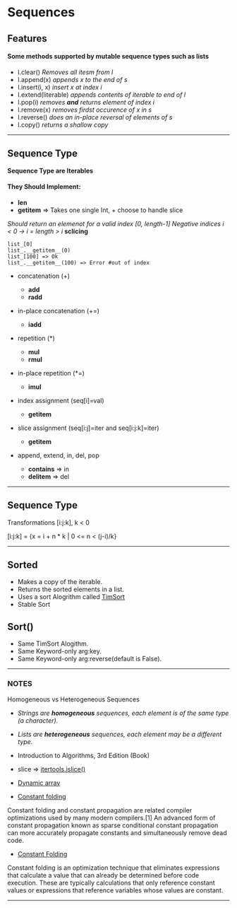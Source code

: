 Sequences
=======================

## Features

#### Some methods supported by mutable sequence types such as lists


- l.clear()  *Removes all itesm from l*
- l.append(x) *appends x to the end of s*
- l.insert(i, x) *insert x at index i*
- l.extend(literable) *appends contents of iterable to end of l*
- l.pop(i) *removes **and** returns element of index i*
- l.remove(x) *removes firdst occurence of x in s*
- l.reverse() *does an in-place reversal of elements of s*
- l.copy() *returns a shallow copy*

----------------------------------------------------------------------------------------------

## Sequence Type

**Sequence Type are Iterables**

#### They Should Implement:


- **__len__**
- **__getitem__** => Takes one single Int, + choose to handle slice

*Should return an elemenot for a valid index [0, length-1]*
*Negative indices i < 0 -> i = length > i*
**sclicing**

```
list_[0]
list_.__getitem__(0)
list_[100] => Ok
list_.__getitem__(100) => Error #out of index

```

* concatenation (+)
    - **__add__**
    - **__radd__**

* in-place concatenation (+=)
    - **__iadd__**

* repetition (*)
    - **__mul__**
    - **__rmul__**

* in-place repetition (*=)
    - **__imul__**

* index assignment (seq[i]=val)
    - **__getitem__**

* slice assignment (seq[i:j]=iter and seq[i:j:k]=iter)
    - **__getitem__**

* append, extend, in, del, pop
    - **__contains__** => in
    - **__delitem__** => del

----------------------------------------------------------------------------------------------

## Sequence Type

Transformations [i:j:k], k < 0

[i:j:k] = {x = i + n * k | 0 <= n < (j-i)/k}

----------------------------------------------------------------------------------------------

## Sorted

* Makes a copy of the iterable.
* Returns the sorted elements in a list.
* Uses a sort Alogrithm called [TimSort](https://en.wikipedia.org/wiki/Timsort)
* Stable Sort

## Sort()

* Same TimSort Alogithm.
* Same Keyword-only arg:key.
* Same Keyword-only arg:reverse(default is False).


----------------------------------------------------------------------------------------------


### NOTES

Homogeneous vs Heterogeneous Sequences

- *Strings are **homogeneous** sequences, each element is of the same type (a character).*

- *Lists are **heterogeneous** sequences, each element may be a different type.*

- Introduction to Algorithms, 3rd Edition (Book)


- slice => [itertools.islice()](https://docs.python.org/3.8/library/itertools.html#itertools.islice)


- [Dynamic array](https://en.wikipedia.org/wiki/Dynamic_array)

- [Constant folding](https://en.wikipedia.org/wiki/Constant_folding)

Constant folding and constant propagation are related compiler optimizations used by many modern compilers.[1] An advanced form of constant propagation known as sparse conditional constant propagation can more accurately propagate constants and simultaneously remove dead code.

- [Constant Folding](https://cran.r-project.org/web/packages/rco/vignettes/opt-constant-folding.html)

Constant folding is an optimization technique that eliminates expressions that calculate a value that can already be determined before code execution. These are typically calculations that only reference constant values or expressions that reference variables whose values are constant.

----------------------------------------------------------------------------------------------